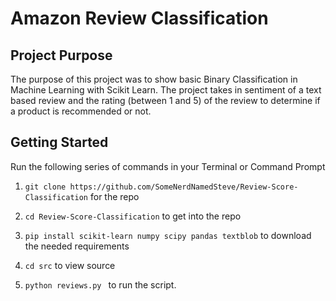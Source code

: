 # Amazon Review Classification

## Project Purpose

The purpose of this project was to show basic Binary Classification in Machine Learning with Scikit Learn.  The project takes in sentiment of a text based review and the rating (between 1 and 5) of the review to determine if a product is recommended or not.

## Getting Started
Run the following series of commands in your Terminal or Command Prompt
1. ```git clone https://github.com/SomeNerdNamedSteve/Review-Score-Classification``` for the repo

2. ```cd Review-Score-Classification``` to get into the repo

3. ```pip install scikit-learn numpy scipy pandas textblob``` to download the needed requirements

4. ```cd src``` to view source

5. ```python reviews.py ``` to run the script.
